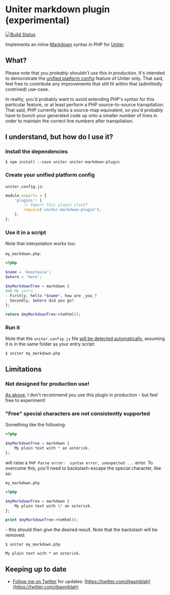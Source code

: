 # Uniter markdown plugin (experimental)

[![Build Status](https://github.com/uniter/markdown-plugin/workflows/CI/badge.svg)](https://github.com/uniter/markdown-plugin/actions?query=workflow%3ACI)

Implements an inline [Markdown][] syntax in PHP for [Uniter][].

## What?

Please note that you *probably shouldn't use this in production*. It's intended to demonstrate the [unified platform config][] feature of Uniter only.
That said, feel free to contribute any improvements that still fit within that (admittedly contrived) use-case.

In reality, you'd probably want to avoid extending PHP's syntax for this particular feature, or at least perform a PHP source-to-source transpilation.
That said, PHP currently lacks a source-map equivalent, so you'd probably have to bunch your generated code up onto a smaller number of lines
in order to maintain the correct line numbers after transpilation.

## I understand, but how do I use it?

### Install the dependencies
```shell
$ npm install --save uniter uniter-markdown-plugin
```

### Create your unified platform config
`uniter.config.js`:
```javascript
module.exports = {
    'plugins': [
        // Import this plugin itself
        require('uniter-markdown-plugin'),
    ],
};
```

### Use it in a script

Note that interpolation works too:

`my_markdown.php`:
```php
<?php

$name = 'Anastasia';
$where = 'here';

$myMarkdownTree = markdown {
### My intro
- Firstly, hello *$name*, how are _you_?
- Secondly, $where did you go?
};

return $myMarkdownTree->toHtml();
```

### Run it

Note that the `uniter.config.js` file [will be detected automatically][],
assuming it is in the same folder as your entry script:

```shell
$ uniter my_markdown.php
```

## Limitations

### Not designed for production use!

[As above](#what), I don't recommend you use this plugin in production - but feel free to experiment!

### "Free" special characters are not consistently supported

Something like the following:
```php
<?php

$myMarkdownTree = markdown {
    My plain text with * an asterisk.
};
```

will raise a `PHP Parse error:  syntax error, unexpected ...` error.
To overcome this, you'll need to backslash-escape the special character, like so:

`my_markdown.php`
```php
<?php

$myMarkdownTree = markdown {
    My plain text with \* an asterisk.
};

print $myMarkdownTree->toHtml();
```

\- this should then give the desired result. Note that the backslash will be removed:

```shell
$ uniter my_markdown.php

My plain text with * an asterisk.
```

Keeping up to date
------------------
- [Follow me on Twitter](https://twitter.com/@asmblah) for updates: [https://twitter.com/@asmblah](https://twitter.com/@asmblah)

[Markdown]: https://daringfireball.net/projects/markdown/syntax
[Uniter]: https://github.com/asmblah/uniter
[unified platform config]: https://uniter.github.io/docs/uniter/config.html#unified-platform-config
[will be detected automatically]: https://uniter.github.io/docs/uniter/config.html#automatic-config-detection
